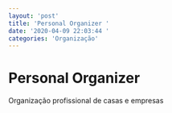 ```yaml
---
layout: 'post'
title: 'Personal Organizer '
date: '2020-04-09 22:03:44 '
categories: 'Organização'
---
```


# Personal Organizer 

Organização profissional de casas e empresas
